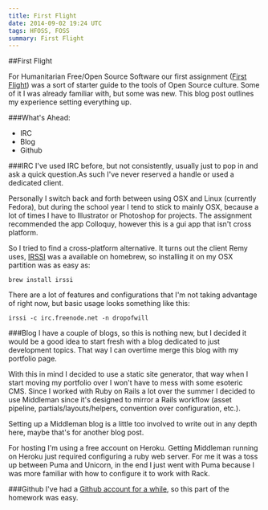 ```yaml
---
title: First Flight
date: 2014-09-02 19:24 UTC
tags: HFOSS, FOSS
summary: First Flight
---
```


##First Flight

For Humanitarian Free/Open Source Software our first assignment ([First Flight](http://hfoss-fossrit.rhcloud.com/hw/firstflight)) was a sort of starter guide to the tools of Open Source culture. Some of it I was already familiar with, but some was new. This blog post outlines my experience setting everything up. 

###What's Ahead:
- IRC
- Blog
- Github


###IRC
I've used IRC before, but not consistently, usually just to pop in and ask a quick question.As such I've never reserved a handle or used a dedicated client.

Personally I switch back and forth between using OSX and Linux (currently Fedora), but during the school year I tend to stick to mainly OSX, because a lot of times I have to Illustrator or Photoshop for projects. The assignment recommended the app Colloquy, however this is a gui app that isn't cross platform.

So I tried to find a cross-platform alternative. It turns out the client Remy uses, [IRSSI]() was a available on homebrew, so installing it on my OSX partition was as easy as:

~~~
brew install irssi
~~~

There are a lot of features and configurations that I'm not taking advantage of right now, but basic usage looks something like this:

~~~
irssi -c irc.freenode.net -n dropofwill
~~~

###Blog
I have a couple of blogs, so this is nothing new, but I decided it would be a good idea to start fresh with a blog dedicated to just development topics. That way I can overtime merge this blog with my portfolio page.

With this in mind I decided to use a static site generator, that way when I start moving my portfolio over I won't have to mess with some esoteric CMS. Since I worked with Ruby on Rails a lot over the summer I decided to use Middleman since it's designed to mirror a Rails workflow (asset pipeline, partials/layouts/helpers, convention over configuration, etc.).

Setting up a Middleman blog is a little too involved to write out in any depth here, maybe that's for another blog post.

For hosting I'm using a free account on Heroku. Getting Middleman running on Heroku just required configuring a ruby web server. For me it was a toss up between Puma and Unicorn, in the end I just went with Puma because I was more familiar with how to configure it to work with Rack.

###Github
I've had a [Github account for a while](https://github.com/dropofwill), so this part of the homework was easy.
